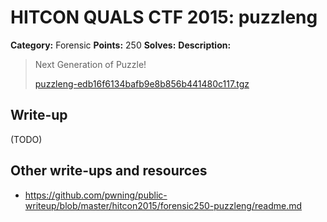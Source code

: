 # HITCON QUALS CTF 2015: puzzleng

**Category:** Forensic
**Points:** 250
**Solves:** 
**Description:**

> Next Generation of Puzzle!
> 
> [puzzleng-edb16f6134bafb9e8b856b441480c117.tgz](puzzleng-edb16f6134bafb9e8b856b441480c117.tgz)


## Write-up

(TODO)

## Other write-ups and resources

* <https://github.com/pwning/public-writeup/blob/master/hitcon2015/forensic250-puzzleng/readme.md>
